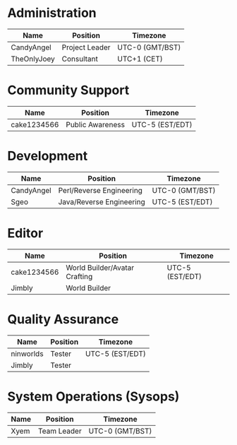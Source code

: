 # Administration

| Name | Position | Timezone |
| - | - | - |
| CandyAngel | Project Leader | UTC-0 (GMT/BST) |
| TheOnlyJoey | Consultant | UTC+1 (CET) |

# Community Support

| Name | Position | Timezone |
| - | - | - |
| cake1234566 | Public Awareness | UTC-5 (EST/EDT) |

# Development

| Name | Position | Timezone |
| - | - | - |
| CandyAngel | Perl/Reverse Engineering | UTC-0 (GMT/BST) |
| Sgeo | Java/Reverse Engineering | UTC-5 (EST/EDT) |

# Editor

| Name | Position | Timezone |
| - | - | - |
| cake1234566 | World Builder/Avatar Crafting | UTC-5 (EST/EDT) |
| Jimbly | World Builder |

# Quality Assurance

| Name | Position | Timezone |
| - | - | - |
| ninworlds | Tester | UTC-5 (EST/EDT) |
| Jimbly | Tester |

# System Operations (Sysops)
| Name | Position | Timezone |
| - | - | - |
| Xyem | Team Leader | UTC-0 (GMT/BST) |